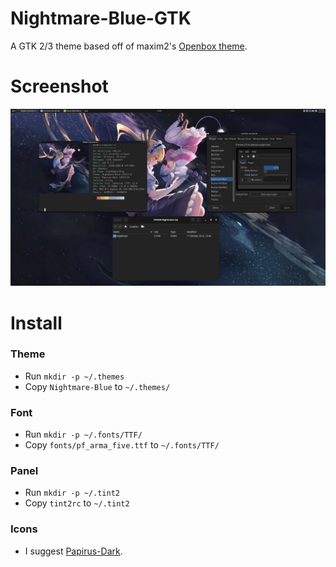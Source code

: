 # Nightmare-Blue-GTK
A GTK 2/3 theme based off of maxim2's [Openbox theme](https://www.box-look.org/p/1017737/).
# Screenshot
![screenshot](screenshot.png "Screenshot")
# Install
### Theme
- Run `mkdir -p ~/.themes`
- Copy `Nightmare-Blue` to `~/.themes/`
### Font
- Run `mkdir -p ~/.fonts/TTF/`
- Copy `fonts/pf_arma_five.ttf` to `~/.fonts/TTF/`
### Panel
- Run `mkdir -p ~/.tint2`
- Copy `tint2rc` to `~/.tint2`
### Icons
- I suggest [Papirus-Dark](https://github.com/PapirusDevelopmentTeam/papirus-icon-theme).
